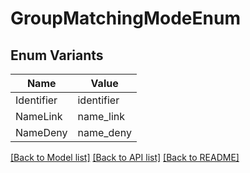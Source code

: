 # GroupMatchingModeEnum

## Enum Variants

| Name | Value |
|---- | -----|
| Identifier | identifier |
| NameLink | name_link |
| NameDeny | name_deny |


[[Back to Model list]](../README.md#documentation-for-models) [[Back to API list]](../README.md#documentation-for-api-endpoints) [[Back to README]](../README.md)


